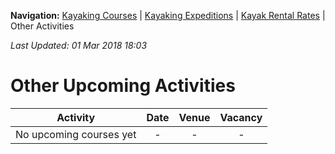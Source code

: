 **Navigation:** [Kayaking Courses](index) &#124; [Kayaking Expeditions](expedition) &#124; [Kayak Rental Rates](rental) &#124; Other Activities

_Last Updated: 01 Mar 2018 18:03_
# Other Upcoming Activities

Activity | Date | Venue | Vacancy
:---:|:---:|:---:|:---:
No upcoming courses yet|-|-|-

